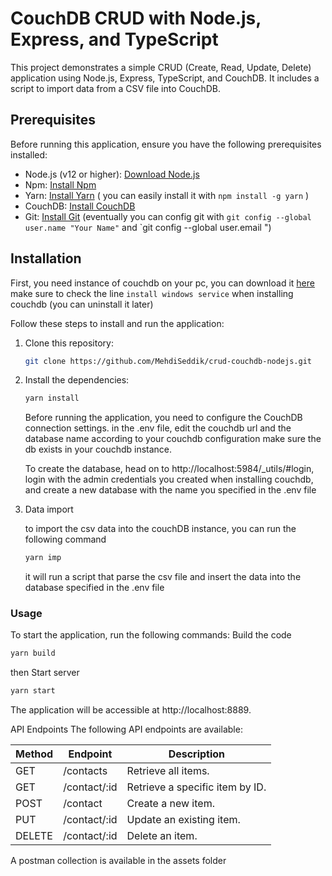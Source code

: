 # CouchDB CRUD with Node.js, Express, and TypeScript

This project demonstrates a simple CRUD (Create, Read, Update, Delete) application using Node.js, Express, TypeScript, and CouchDB. It includes a script to import data from a CSV file into CouchDB.

## Prerequisites

Before running this application, ensure you have the following prerequisites installed:

- Node.js (v12 or higher): [Download Node.js](https://nodejs.org)
- Npm: [Install Npm](https://www.npmjs.com/get-npm)
- Yarn: [Install Yarn](https://classic.yarnpkg.com/en/docs/install) ( you can easily install it with `npm install -g yarn` )
- CouchDB: [Install CouchDB](https://couchdb.apache.org/#download)
- Git: [Install Git](https://git-scm.com/downloads)
   (eventually you can config git with `git config --global user.name "Your Name"` and `git config --global user.email ")

## Installation

First, you need instance of couchdb on your pc, you can download it [here](https://couchdb.apache.org/#download)
make sure to check the line `install windows service` when installing couchdb (you can uninstall it later)

Follow these steps to install and run the application:

1. Clone this repository:

   ```bash
   git clone https://github.com/MehdiSeddik/crud-couchdb-nodejs.git
   ```

2. Install the dependencies:

   ```bash
   yarn install
   ```

   Before running the application, you need to configure the CouchDB connection settings.
   in the .env file, edit the couchdb url and the database name according to your couchdb configuration
   make sure the db exists in your couchdb instance.

   To create the database, head on to http://localhost:5984/\_utils/#login, login with the admin credentials you created
   when installing couchdb, and create a new database with the name you specified in the .env file

3. Data import

   to import the csv data into the couchDB instance, you can run the following command

   ```bash
   yarn imp
   ```

   it will run a script that parse the csv file and insert the data into the database specified in the .env file

### Usage

To start the application, run the following commands:
Build the code
```bash
yarn build
```

then
Start server
```bash
yarn start
```

The application will be accessible at http://localhost:8889.

API Endpoints
The following API endpoints are available:

| Method | Endpoint     | Description                     |
| ------ | ------------ | ------------------------------- |
| GET    | /contacts    | Retrieve all items.             |
| GET    | /contact/:id | Retrieve a specific item by ID. |
| POST   | /contact     | Create a new item.              |
| PUT    | /contact/:id | Update an existing item.        |
| DELETE | /contact/:id | Delete an item.                 |

A postman collection is available in the assets folder
